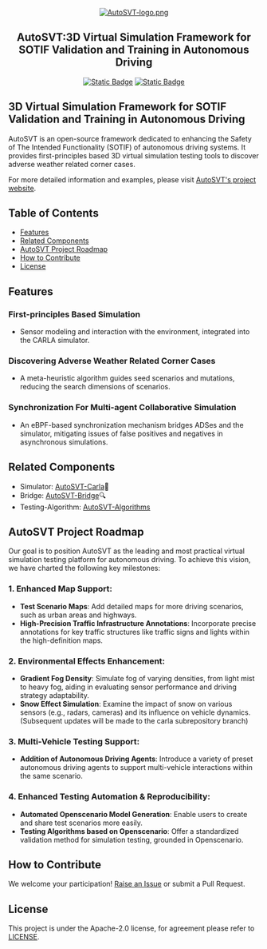 <p align="center">
<a href="https://github.com/idslab-autosec/AutoSVT"><img alt="AutoSVT-logo.png" src="https://github.com/idslab-autosec/AutoSVT/blob/main/img/logo-white.jpeg"></a>
</p>
<h2 align="center">AutoSVT:3D Virtual Simulation Framework for SOTIF Validation and Training in Autonomous Driving</h2>
<p align="center">
<a href="https://github.com/idslab-autosec/AutoSVT"><img alt="Static Badge" src="https://img.shields.io/badge/license-Apache2.0-green"></a>
<a href="https://github.com/idslab-autosec/AutoSVT"><img alt="Static Badge" src="https://img.shields.io/badge/release-v0.1.1-blue"></a>
</p>

## **3D Virtual Simulation Framework for SOTIF Validation and Training in Autonomous Driving**

AutoSVT is an open-source framework dedicated to enhancing the Safety of The Intended Functionality (SOTIF) of autonomous driving systems. It provides first-principles based 3D virtual simulation testing tools to discover adverse weather related corner cases.

For more detailed information and examples, please visit [AutoSVT's project website](https://idslab-autosec.github.io/).

## **Table of Contents**
- [Features](#features)
- [Related Components](#related-components)
- [AutoSVT Project Roadmap](#autosvt-project-roadmap)
- [How to Contribute](#how-to-contribute)
- [License](#license)
## **Features**

### **First-principles Based Simulation** 
- Sensor modeling and interaction with the environment, integrated into the CARLA simulator.

### **Discovering Adverse Weather Related Corner Cases** 
- A meta-heuristic algorithm guides seed scenarios and mutations, reducing the search dimensions of scenarios.

### **Synchronization For Multi-agent Collaborative Simulation** 
- An eBPF-based synchronization mechanism bridges ADSes and the simulator, mitigating issues of false positives and negatives in asynchronous simulations.







## **Related Components**

- Simulator: [AutoSVT-Carla](https://github.com/idslab-autosec/AutoSVT-carla)🔩
- Bridge: [AutoSVT-Bridge](https://github.com/idslab-autosec/AutoSVT-Carla-Apollo-Bridge)🔍
- Testing-Algorithm: [AutoSVT-Algorithms](https://github.com/idslab-autosec/AutoSVT-Algorithms)

## **AutoSVT Project Roadmap**

Our goal is to position AutoSVT as the leading and most practical virtual simulation testing platform for autonomous driving. To achieve this vision, we have charted the following key milestones:

### 1. **Enhanced Map Support**:
   - **Test Scenario Maps**: Add detailed maps for more driving scenarios, such as urban areas and highways.
   - **High-Precision Traffic Infrastructure Annotations**: Incorporate precise annotations for key traffic structures like traffic signs and lights within the high-definition maps.

### 2. **Environmental Effects Enhancement**:
   - **Gradient Fog Density**: Simulate fog of varying densities, from light mist to heavy fog, aiding in evaluating sensor performance and driving strategy adaptability.
   - **Snow Effect Simulation**: Examine the impact of snow on various sensors (e.g., radars, cameras) and its influence on vehicle dynamics.(Subsequent updates will be made to the carla subrepository branch)

### 3. **Multi-Vehicle Testing Support**:
   - **Addition of Autonomous Driving Agents**: Introduce a variety of preset autonomous driving agents to support multi-vehicle interactions within the same scenario.

### 4. **Enhanced Testing Automation & Reproducibility**:
   - **Automated Openscenario Model Generation**: Enable users to create and share test scenarios more easily.
   - **Testing Algorithms based on Openscenario**: Offer a standardized validation method for simulation testing, grounded in Openscenario.



## **How to Contribute**

We welcome your participation! [Raise an Issue](https://github.com/idslab-autosec/AutoSVT/issues/new) or submit a Pull Request.

## **License**

This project is under the Apache-2.0 license, for agreement please refer to [LICENSE](https://github.com/idslab-autosec/AutoSVT/blob/main/LICENSE).
